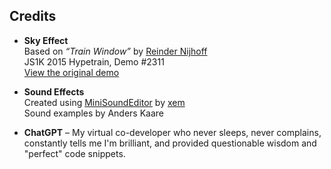 


## Credits

- **Sky Effect**  
  Based on *“Train Window”* by [Reinder Nijhoff](https://reindernijhoff.net/)  
  JS1K 2015 Hypetrain, Demo #2311  
  [View the original demo](https://js1k.com/2015-hypetrain/demo/2311)

- **Sound Effects**  
  Created using [MiniSoundEditor](https://xem.github.io/MiniSoundEditor/) by [xem](https://xem.github.io/)  
  Sound examples by Anders Kaare

- **ChatGPT** – My virtual co-developer who never sleeps, never complains, constantly tells me I'm brilliant, and provided questionable wisdom and "perfect" code snippets.
